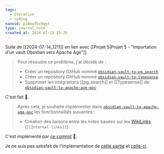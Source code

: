 ```yaml
---
tags:
  - iteration
  - coding
nanoid: pi6mufbz8qgf
type: journal_note
created_at: 2024-07-15 15:25
---
```

Suite de [[2024-07-14_1211]] en lien avec [[Projet 5|Projet 5 - "Importation d'un vault Obsidian vers Apache Age"]].

> Pour résoudre ce problème, j'ai décidé de :
> 
> - Créer un repository GitHub nommé [`obsidian-vault-to-pg_search`](https://github.com/stephane-klein/obsidian-vault-to-pg_search).
> - Créer un repository GitHub nommé [`obsidian-vault-to-typesense`](https://github.com/stephane-klein/obsidian-vault-to-typesense).
> - Supprimer les intégrations [[pg_search]] et [[Typesense]] de [`obsidian-vault-to-apache-age-poc`](https://github.com/stephane-klein/obsidian-vault-to-apache-age-poc)

C'est fait 🙂.

> Après cela, je souhaite implémenter dans [`obsidian-vault-to-apache-age-poc`](https://github.com/stephane-klein/obsidian-vault-to-apache-age-poc) les fonctionnalités suivantes :
> 
> - Création des liaisons entre les *notes* basées sur les [WikiLinks](https://help.obsidian.md/Linking+notes+and+files/Internal+links#Supported+formats+for+internal+links) (`[[Internal links]]`).

C'est implémenté par [ce commit](https://github.com/stephane-klein/obsidian-vault-to-apache-age-poc/commit/29397885293acbad12083ff4a8aa4ef9db08d0f8) 🙂.

Je ne suis pas satisfait de l'implémentation de [cette partie](https://github.com/stephane-klein/obsidian-vault-to-apache-age-poc/commit/29397885293acbad12083ff4a8aa4ef9db08d0f8#r144245715) et [celle-ci](https://github.com/stephane-klein/obsidian-vault-to-apache-age-poc/commit/29397885293acbad12083ff4a8aa4ef9db08d0f8#r144245744).
